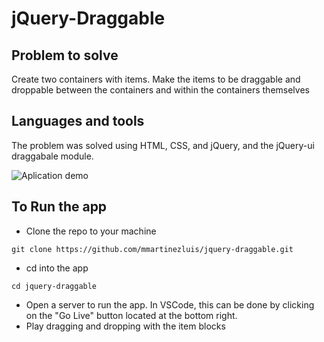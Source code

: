 <h1>jQuery-Draggable</h1>

## Problem to solve
Create two containers with items. Make the items to be draggable and droppable between the containers and within the containers themselves

## Languages and tools
The problem was solved using HTML, CSS, and jQuery, and the jQuery-ui draggabale module.

![Aplication demo](https://github.com/mmartinezluis/jquery-draggable/assets/75151961/cbf85dab-7d4f-4dbe-8b37-71f25a56ff67)

## To Run the app
* Clone the repo to your machine
```
git clone https://github.com/mmartinezluis/jquery-draggable.git
```
* cd into the app
```
cd jquery-draggable
```
* Open a server to run the app. In VSCode, this can be done by clicking on the "Go Live" button located at the bottom right.
* Play dragging and dropping with the item blocks


